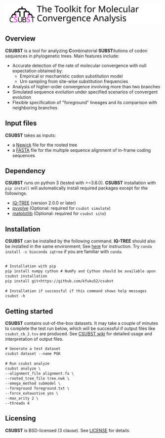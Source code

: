 ![](logo/logo_csubst_large.svg)

## Overview
**CSUBST** is a tool for analyzing **C**ombinatorial **SUBST**itutions of codon sequences in phylogenetic trees. Main features include:

- Accurate detection of the rate of molecular convergence with null expectation obtained by:
    - Empirical or mechanistic codon substitution model
    - Urn sampling from site-wise substitution frequencies
- Analysis of higher-order convergence involving more than two branches
- Simulated sequence evolution under specified scenarios of convergent evolution
- Flexible specification of "foreground" lineages and its comparison with neighboring branches

## Input files
**CSUBST** takes as inputs: 
- a [Newick](https://en.wikipedia.org/wiki/Newick_format) file for the rooted tree
- a [FASTA](https://en.wikipedia.org/wiki/FASTA_format) file for the multiple sequence alignment of in-frame coding sequences

## Dependency
**CSUBST** runs on python 3 (tested with >=3.6.0). **CSUBST** installation with `pip install` will automatically install required packages except for the followings.
* [IQ-TREE](http://www.iqtree.org/) (version 2.0.0 or later)
* [pyvolve](https://github.com/sjspielman/pyvolve) (Optional: required for `csubst simulate`)
* [matplotlib](https://matplotlib.org/3.1.1/index.html) (Optional: required for `csubst site`)

## Installation
**CSUBST** can be installed by the following command. **IQ-TREE** should also be installed in the same environment; See [here](http://www.iqtree.org/doc/Quickstart#installation) for instruction. Try `conda install -c bioconda iqtree` if you are familiar with `conda`.
```

# Installation with pip
pip install numpy cython # NumPy and Cython should be available upon csubst installation
pip install git+https://github.com/kfuku52/csubst

# Installation if successful if this command shows help messages
csubst -h 
```

## Getting started
**CSUBST** contains out-of-the-box datasets. It may take a couple of minutes to complete the test run below, which will be successful if output files like `csubst_cb_2.tsv` are produced. See [CSUBST wiki](https://github.com/kfuku52/csubst/wiki) for detailed usage and interpretation of output files.

```
# Generate a test dataset
csubst dataset --name PGK

# Run csubst analyze
csubst analyze \
--alignment_file alignment.fa \
--rooted_tree_file tree.nwk \
--omega_method submodel \
--foreground foreground.txt \
--force_exhaustive yes \
--max_arity 2 \
--threads 4
```

## Licensing
**CSUBST** is BSD-licensed (3 clause). See [LICENSE](LICENSE) for details.